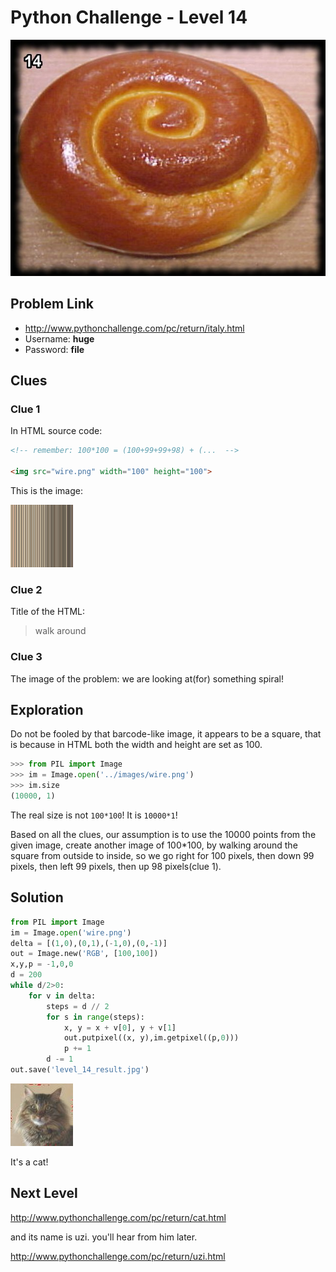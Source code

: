 # Python Challenge - Level 14

![](src/level_14/italy.jpg)

Problem Link
------------

- http://www.pythonchallenge.com/pc/return/italy.html
- Username: **huge**
- Password: **file**

## Clues

### Clue 1

In HTML source code:

```html
<!-- remember: 100*100 = (100+99+99+98) + (...  -->

<img src="wire.png" width="100" height="100">
```

This is the image:

<img src="src/level_14/wire.png" width="100" height="100">

### Clue 2

Title of the HTML:

> walk around

### Clue 3

The image of the problem: we are looking at(for) something spiral!

## Exploration

Do not be fooled by that barcode-like image, it appears to be a square, that is because in HTML both the width and height are set as 100.

```python
>>> from PIL import Image
>>> im = Image.open('../images/wire.png')
>>> im.size
(10000, 1)
```

The real size is not ``100*100``! It is ``10000*1``! 

Based on all the clues, our assumption is to use the 10000 points from the given image, create another image of 100*100, by walking around the square from 
outside to inside, so we go right for 100 pixels, then down 99 pixels, then left 99 pixels, then up 98 pixels(clue 1).



## Solution

```python
from PIL import Image
im = Image.open('wire.png')
delta = [(1,0),(0,1),(-1,0),(0,-1)]
out = Image.new('RGB', [100,100])
x,y,p = -1,0,0
d = 200 
while d/2>0:
    for v in delta:
        steps = d // 2
        for s in range(steps):
            x, y = x + v[0], y + v[1]
            out.putpixel((x, y),im.getpixel((p,0)))
            p += 1
        d -= 1
out.save('level_14_result.jpg')
```

![](src/level_14/result.jpg)

It's a cat!

## Next Level
http://www.pythonchallenge.com/pc/return/cat.html


and its name is uzi. you'll hear from him later. 



http://www.pythonchallenge.com/pc/return/uzi.html

<div class="ad">
<script src='//z-na.amazon-adsystem.com/widgets/onejs?MarketPlace=US&amp;adInstanceId=0f3c2d71-0c18-4aca-be44-ba6e8892af33&amp;storeId=xstore0b-20'></script> 
</div>  
